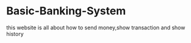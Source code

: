 # Basic-Banking-System
this website is all about how to send money,show transaction and show history
